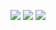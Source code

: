 ![](http://github-profile-summary-cards.vercel.app/api/cards/stats?username=Hiroto2002&theme=github)
![](http://github-profile-summary-cards.vercel.app/api/cards/most-commit-language?username=Hiroto2002&theme=github)
![](http://github-profile-summary-cards.vercel.app/api/cards/profile-details?username=Hiroto2002&theme=github)

 
